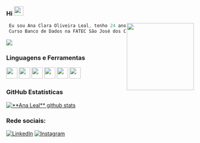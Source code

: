 
### Hi <img src="https://media.giphy.com/media/hvRJCLFzcasrR4ia7z/giphy.gif" width="25px">

<img align="right" width="180" src="https://www.imagensanimadas.com/data/media/218/pinguim-imagem-animada-0182.gif" />

```kotlin
 Eu sou Ana Clara Oliveira Leal, tenho 24 anos, moro em São José dos Campos - SP.
 Curso Banco de Dados na FATEC São José dos Campos - Prof. Jessen Vidal - 2/6
```
![](https://visitor-badge.glitch.me/badge?page_id=heyanaleal-badge.id&left_color=black&right_color=pink)

### **Linguagens e Ferramentas**  

<code><img height="30" src="https://engenharia360.com/wp-content/uploads/2019/04/python-engenharia360-3-1024x512.png"></code>
<code><img height="30" src="https://pbs.twimg.com/profile_images/1410632439370641409/Pt-7RucE_400x400.jpg"></code>
<code><img height="30" src="https://pbs.twimg.com/profile_images/1206603239791218688/0AwZ0m6W_400x400.jpg"></code>
<code><img height="30" src="https://i.pinimg.com/originals/e9/94/61/e99461fdd5b3db8bdb3081d8acf5e524.png"></code>
<code><img height="30" src="https://logodownload.org/wp-content/uploads/2016/10/html5-logo-10.png"></code>
<code><img height="30" src="https://www.nicepng.com/png/detail/264-2648074_eclipse-logo-png-transparent-eclipse-ide.png"></code>

### **GitHub Estatísticas**

<a href="https://github.com/Gurupreet">
 <img align="center" src="https://github-readme-stats.vercel.app/api?username=heyanaleal&show_icons=true&theme=dracula&line_height=27" alt="**Ana Leal** github stats"/>
</a>

### **Rede sociais:** 

<a href="https://www.linkedin.com/in/ana-clara-oliveira-leal-723169220/" target="_blank"><img src="https://img.shields.io/badge/LinkedIn-%230077B5.svg?&style=flat-square&logo=linkedin&logoColor=white" alt="LinkedIn"></a>
<a href="https://www.instagram.com/heyanaleal/" target="_blank"><img src="https://img.shields.io/badge/Instagram-%23E4405F.svg?&style=flat-square&logo=instagram&logoColor=white" alt="Instagram"></a>




